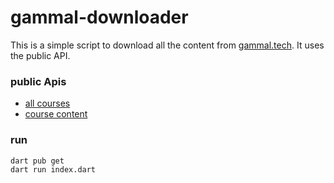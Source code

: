 # gammal-downloader

This is a simple script to download all the content from [gammal.tech](https://www.gammal.tech). It uses the public API.

### public Apis

* [all courses](https://new.gammal.tech/api/products_all)
* [course content](https://new.gammal.tech/api/course/c-programming?contents)


### run

```bash 
dart pub get
dart run index.dart
```




